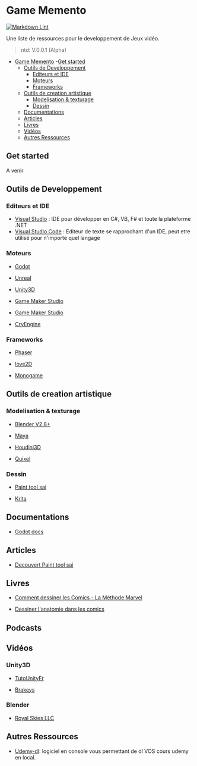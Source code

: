 # Game Memento

[![Markdown Lint](https://github.com/Horizon-Scale/memento/workflows/Markdown%20Lint/badge.svg)](https://github.com/Horizon-Scale/memento/actions)

Une liste de ressources pour le developpement de Jeux vidéo.
> ntd: V.0.0.1 (Alpha)

- [Game Memento](#Game-Memento)
  -[Get started](#Get-started)
  - [Outils de Developpement](#outils-de-Developpement)
    - [Editeurs et IDE](#editeurs-et-ide)
    - [Moteurs](#Moteurs)
    - [Frameworks](#Frameworks)
  - [Outils de creation artistique](#outils-de-creation-artistique)
    - [Modelisation & texturage](#Modelisation-&-texturage)
    - [Dessin](#Dessin)
  - [Documentations](#Documentations)
  - [Articles](#articles)
  - [Livres](#livres)
  - [Vidéos](#vid%c3%a9os)
  - [Autres Ressources](#autres-ressources)

## Get started

A venir

## Outils de Developpement

### Editeurs et IDE

- [Visual Studio](https://visualstudio.microsoft.com/fr/vs/) : IDE pour
développer en C#, VB, F# et toute la plateforme .NET
- [Visual Studio Code](https://code.visualstudio.com) : Editeur de texte se
rapprochant d'un IDE, peut etre utilisé pour n'importe quel langage

### Moteurs

- [Godot](https://godotengine.org/)

- [Unreal](https://www.unrealengine.com/en-US/)

- [Unity3D](https://unity.com/fr)

- [Game Maker Studio](https://www.yoyogames.com/gamemaker)

- [Game Maker Studio](https://www.yoyogames.com/gamemaker)

- [CryEngine](https://www.cryengine.com/)

### Frameworks

- [Phaser](https://phaser.io/)

- [love2D](https://love2d.org/)

- [Monogame](https://www.monogame.net/)

## Outils de creation artistique

### Modelisation & texturage

- [Blender V2.8+](https://www.blender.org/)

- [Maya](https://www.autodesk.fr/products/maya/overview)

- [Houdini3D](https://www.sidefx.com/)

- [Quixel](https://quixel.com/)

### Dessin

- [Paint tool sai](https://www.systemax.jp/en/sai/)

- [Krita](https://krita.org/fr/)

## Documentations

- [Godot docs](https://docs.godotengine.org/en/stable/)

## Articles

- [Decouvert Paint tool sai](https://www.forum-dessine.fr/tutoriels/decouvrir-paint-tool-sai)

## Livres

- [Comment dessiner les Comics - La Méthode Marvel](https://www.amazon.fr/Comment-dessiner-Comics-M%C3%A9thode-Marvel/dp/2355744491)

- [Dessiner l'anatomie dans les comics](https://www.amazon.fr/Dessiner-lanatomie-comics-Nouvelle-%C3%A9dition/dp/235000841X)

## Podcasts

## Vidéos

### Unity3D

- [TutoUnityFr](https://code.visualstudio.com)

- [Brakeys](https://code.visualstudio.com)

### Blender

- [Royal Skies LLC](https://www.youtube.com/channel/UC2U5mRfclG1Rrr1ztNkpGKA)

## Autres Ressources

- [Udemy-dl](https://github.com/r0oth3x49/udemy-dl): logiciel en console vous permettant de dl VOS cours udemy en local.
